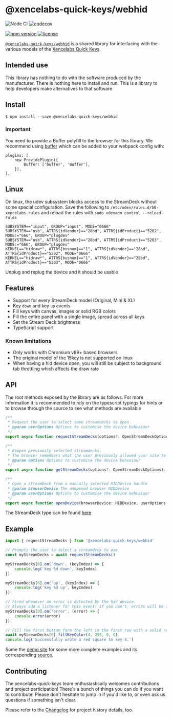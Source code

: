 # @xencelabs-quick-keys/webhid

![Node CI](https://github.com/Julusian/node-xencelabs-quick-keys/workflows/Node%20CI/badge.svg)
[![codecov](https://codecov.io/gh/Julusian/node-xencelabs-quick-keys/branch/master/graph/badge.svg?token=Hl4QXGZJMF)](https://codecov.io/gh/Julusian/node-xencelabs-quick-keys)

[![npm version](https://img.shields.io/npm/v/@xencelabs-quick-keys/webhid.svg)](https://npm.im/@xencelabs-quick-keys/webhid)
[![license](https://img.shields.io/npm/l/@xencelabs-quick-keys/webhid.svg)](https://npm.im/@xencelabs-quick-keys/webhid)

[`@xencelabs-quick-keys/webhid`](https://github.com/julusian/node-xencelabs-quick-keys) is a shared library for interfacing
with the various models of the [Xencelabs Quick Keys](https://www.xencelabs.com/product/xencelabs-quick-keys-remote/).

## Intended use

This library has nothing to do with the software produced by the manufacturer. There is nothing here to install and run. This is a library to help developers make alternatives to that software

## Install

`$ npm install --save @xencelabs-quick-keys/webhid`

### Important

You need to provide a Buffer polyfill to the browser for this library. We recommend using [buffer](https://www.npmjs.com/package/buffer) which can be added to your webpack config with:

```
plugins: [
	new ProvidePlugin({
		Buffer: ['buffer', 'Buffer'],
	}),
],
```

## Linux

On linux, the udev subsystem blocks access to the StreamDeck without some special configuration.
Save the following to `/etc/udev/rules.d/50-xencelabs.rules` and reload the rules with `sudo udevadm control --reload-rules`

```
SUBSYSTEM=="input", GROUP="input", MODE="0666"
SUBSYSTEM=="usb", ATTRS{idVendor}=="28bd", ATTRS{idProduct}=="5202", MODE:="666", GROUP="plugdev"
SUBSYSTEM=="usb", ATTRS{idVendor}=="28bd", ATTRS{idProduct}=="5203", MODE:="666", GROUP="plugdev"
KERNEL=="hidraw*", ATTRS{busnum}=="1", ATTRS{idVendor}=="28bd", ATTRS{idProduct}=="5202", MODE="0666"
KERNEL=="hidraw*", ATTRS{busnum}=="1", ATTRS{idVendor}=="28bd", ATTRS{idProduct}=="5203", MODE="0666"

```

Unplug and replug the device and it should be usable

## Features

-   Support for every StreamDeck model (Original, Mini & XL)
-   Key `down` and key `up` events
-   Fill keys with canvas, images or solid RGB colors
-   Fill the entire panel with a single image, spread across all keys
-   Set the Stream Deck brightness
-   TypeScript support

### Known limitations

-   Only works with Chromium v89+ based browsers
-   The original model of the 15key is not supported on linux
-   When having a hid device open, you will still be subject to background tab throttling which affects the draw rate

## API

The root methods exposed by the library are as follows. For more information it is recommended to rely on the typescript typings for hints or to browse through the source to see what methods are available

```typescript
/**
 * Request the user to select some streamdecks to open
 * @param userOptions Options to customise the device behvaiour
 */
export async function requestStreamDecks(options?: OpenStreamDeckOptions): Promise<StreamDeckWeb[]>

/**
 * Reopen previously selected streamdecks.
 * The browser remembers what the user previously allowed your site to access, and this will open those without the request dialog
 * @param options Options to customise the device behvaiour
 */
export async function getStreamDecks(options?: OpenStreamDeckOptions): Promise<StreamDeckWeb[]>

/**
 * Open a StreamDeck from a manually selected HIDDevice handle
 * @param browserDevice The unopened browser HIDDevice
 * @param userOptions Options to customise the device behvaiour
 */
export async function openDevice(browserDevice: HIDDevice, userOptions?: OpenStreamDeckOptions): Promise<StreamDeckWeb>
```

The StreamDeck type can be found [here](/packages/core/src/models/types.ts#L15)

## Example

```typescript
import { requestStreamDecks } from '@xencelabs-quick-keys/webhid'

// Prompts the user to select a streamdeck to use
const myStreamDecks = await requestStreamDecks()

myStreamDecks[0].on('down', (keyIndex) => {
	console.log('key %d down', keyIndex)
})

myStreamDecks[0].on('up', (keyIndex) => {
	console.log('key %d up', keyIndex)
})

// Fired whenever an error is detected by the hid device.
// Always add a listener for this event! If you don't, errors will be silently dropped.
myStreamDecks[0].on('error', (error) => {
	console.error(error)
})

// Fill the first button form the left in the first row with a solid red color. This is asynchronous.
await myStreamDecks[0].fillKeyColor(4, 255, 0, 0)
console.log('Successfully wrote a red square to key 4.')
```

Some the [demo site](https://julusian.github.io/node-xencelabs-quick-keys/) for some more complete examples and its corresponding [source](/packages/webhid-demo).

## Contributing

The xencelabs-quick-keys team enthusiastically welcomes contributions and project participation! There's a bunch of things you can do if you want to contribute! Please don't hesitate to jump in if you'd like to, or even ask us questions if something isn't clear.

Please refer to the [Changelog](CHANGELOG.md) for project history details, too.
